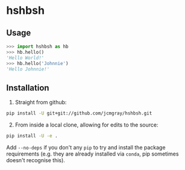 # hshbsh

## Usage

```python
>>> import hshbsh as hb
>>> hb.hello()
'Hello World!'
>>> hb.hello('Johnnie')
'Hello Johnnie!'
```

## Installation

1. Straight from github:

```bash
pip install -U git+git://github.com/jcmgray/hshbsh.git
```

2. From inside a local clone, allowing for edits to the source:
```bash
pip install -U -e .
```

Add ``--no-deps`` if you don't any ``pip`` to try and install the package requirements (e.g. they are already installed via ``conda``, pip sometimes doesn't recognise this).
